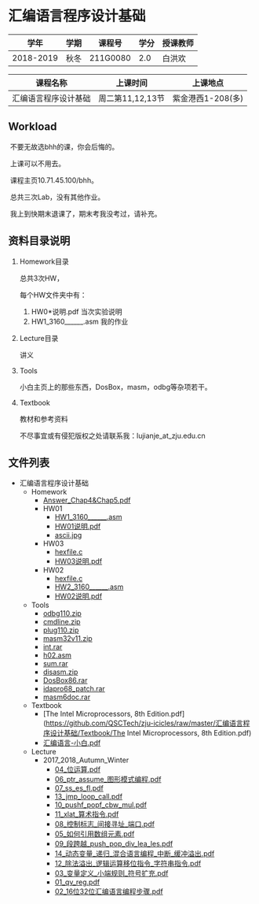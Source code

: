 # 汇编语言程序设计基础
| 学年	   | 学期 | 课程号                        | 学分                      | 授课教师                           |
| ---------| ---- | ----------------------------------- | ---------| ---------|
| 2018-2019| 秋冬 | 211G0080 | 2.0 | 白洪欢 |

| 课程名称	| 上课时间 | 上课地点                    |
| ---------| ---- | ----------------------------------- |
| 汇编语言程序设计基础 | 周二第11,12,13节 | 紫金港西1-208(多) |

## Workload

​	不要无故选bhh的课，你会后悔的。

​	上课可以不用去。

​	课程主页10.71.45.100/bhh。

​	总共三次Lab，没有其他作业。

​	我上到快期末退课了，期末考我没考过，请补充。

## 资料目录说明

1. Homework目录

   总共3次HW，

   每个HW文件夹中有：

   1. HW0*说明.pdf 		当次实验说明
   2. HW1_3160______.asm         我的作业

2. Lecture目录

   讲义

3. Tools

   小白主页上的那些东西，DosBox，masm，odbg等杂项若干。

4. Textbook

   教材和参考资料

   不尽事宜或有侵犯版权之处请联系我：lujianje_at_zju.edu.cn



## 文件列表

- 汇编语言程序设计基础
    - Homework
        - [Answer_Chap4&Chap5.pdf](https://github.com/QSCTech/zju-icicles/raw/master/汇编语言程序设计基础/Homework/Answer_Chap4&Chap5.pdf)
        - HW01
            - [HW1_3160______.asm](https://github.com/QSCTech/zju-icicles/raw/master/汇编语言程序设计基础/Homework/HW01/HW1_3160______.asm)
            - [HW01说明.pdf](https://github.com/QSCTech/zju-icicles/raw/master/汇编语言程序设计基础/Homework/HW01/HW01说明.pdf)
            - [ascii.jpg](https://github.com/QSCTech/zju-icicles/raw/master/汇编语言程序设计基础/Homework/HW01/ascii.jpg)
        - HW03
            - [hexfile.c](https://github.com/QSCTech/zju-icicles/raw/master/汇编语言程序设计基础/Homework/HW03/hexfile.c)
            - [HW03说明.pdf](https://github.com/QSCTech/zju-icicles/raw/master/汇编语言程序设计基础/Homework/HW03/HW03说明.pdf)
        - HW02
            - [hexfile.c](https://github.com/QSCTech/zju-icicles/raw/master/汇编语言程序设计基础/Homework/HW02/hexfile.c)
            - [HW2_3160______.asm](https://github.com/QSCTech/zju-icicles/raw/master/汇编语言程序设计基础/Homework/HW02/HW2_3160______.asm)
            - [HW02说明.pdf](https://github.com/QSCTech/zju-icicles/raw/master/汇编语言程序设计基础/Homework/HW02/HW02说明.pdf)
    - Tools
        - [odbg110.zip](https://github.com/QSCTech/zju-icicles/raw/master/汇编语言程序设计基础/Tools/odbg110.zip)
        - [cmdline.zip](https://github.com/QSCTech/zju-icicles/raw/master/汇编语言程序设计基础/Tools/cmdline.zip)
        - [plug110.zip](https://github.com/QSCTech/zju-icicles/raw/master/汇编语言程序设计基础/Tools/plug110.zip)
        - [masm32v11.zip](https://github.com/QSCTech/zju-icicles/raw/master/汇编语言程序设计基础/Tools/masm32v11.zip)
        - [int.rar](https://github.com/QSCTech/zju-icicles/raw/master/汇编语言程序设计基础/Tools/int.rar)
        - [h02.asm](https://github.com/QSCTech/zju-icicles/raw/master/汇编语言程序设计基础/Tools/h02.asm)
        - [sum.rar](https://github.com/QSCTech/zju-icicles/raw/master/汇编语言程序设计基础/Tools/sum.rar)
        - [disasm.zip](https://github.com/QSCTech/zju-icicles/raw/master/汇编语言程序设计基础/Tools/disasm.zip)
        - [DosBox86.rar](https://github.com/QSCTech/zju-icicles/raw/master/汇编语言程序设计基础/Tools/DosBox86.rar)
        - [idapro68_patch.rar](https://github.com/QSCTech/zju-icicles/raw/master/汇编语言程序设计基础/Tools/idapro68_patch.rar)
        - [masm6doc.rar](https://github.com/QSCTech/zju-icicles/raw/master/汇编语言程序设计基础/Tools/masm6doc.rar)
    - Textbook
        - [The Intel Microprocessors, 8th Edition.pdf](https://github.com/QSCTech/zju-icicles/raw/master/汇编语言程序设计基础/Textbook/The Intel Microprocessors, 8th Edition.pdf)
        - [汇编语言-小白.pdf](https://github.com/QSCTech/zju-icicles/raw/master/汇编语言程序设计基础/Textbook/汇编语言-小白.pdf)
    - Lecture
        - 2017_2018_Autumn_Winter
            - [04_位运算.pdf](https://github.com/QSCTech/zju-icicles/raw/master/汇编语言程序设计基础/Lecture/2017_2018_Autumn_Winter/04_位运算.pdf)
            - [06_ptr_assume_图形模式编程.pdf](https://github.com/QSCTech/zju-icicles/raw/master/汇编语言程序设计基础/Lecture/2017_2018_Autumn_Winter/06_ptr_assume_图形模式编程.pdf)
            - [07_ss_es_fl.pdf](https://github.com/QSCTech/zju-icicles/raw/master/汇编语言程序设计基础/Lecture/2017_2018_Autumn_Winter/07_ss_es_fl.pdf)
            - [13_jmp_loop_call.pdf](https://github.com/QSCTech/zju-icicles/raw/master/汇编语言程序设计基础/Lecture/2017_2018_Autumn_Winter/13_jmp_loop_call.pdf)
            - [10_pushf_popf_cbw_mul.pdf](https://github.com/QSCTech/zju-icicles/raw/master/汇编语言程序设计基础/Lecture/2017_2018_Autumn_Winter/10_pushf_popf_cbw_mul.pdf)
            - [11_xlat_算术指令.pdf](https://github.com/QSCTech/zju-icicles/raw/master/汇编语言程序设计基础/Lecture/2017_2018_Autumn_Winter/11_xlat_算术指令.pdf)
            - [08_控制标志_间接寻址_端口.pdf](https://github.com/QSCTech/zju-icicles/raw/master/汇编语言程序设计基础/Lecture/2017_2018_Autumn_Winter/08_控制标志_间接寻址_端口.pdf)
            - [05_如何引用数组元素.pdf](https://github.com/QSCTech/zju-icicles/raw/master/汇编语言程序设计基础/Lecture/2017_2018_Autumn_Winter/05_如何引用数组元素.pdf)
            - [09_段跨越_push_pop_div_lea_les.pdf](https://github.com/QSCTech/zju-icicles/raw/master/汇编语言程序设计基础/Lecture/2017_2018_Autumn_Winter/09_段跨越_push_pop_div_lea_les.pdf)
            - [14_动态变量_递归_混合语言编程_中断_缓冲溢出.pdf](https://github.com/QSCTech/zju-icicles/raw/master/汇编语言程序设计基础/Lecture/2017_2018_Autumn_Winter/14_动态变量_递归_混合语言编程_中断_缓冲溢出.pdf)
            - [12_除法溢出_逻辑运算移位指令_字符串指令.pdf](https://github.com/QSCTech/zju-icicles/raw/master/汇编语言程序设计基础/Lecture/2017_2018_Autumn_Winter/12_除法溢出_逻辑运算移位指令_字符串指令.pdf)
            - [03_变量定义_小端规则_符号扩充.pdf](https://github.com/QSCTech/zju-icicles/raw/master/汇编语言程序设计基础/Lecture/2017_2018_Autumn_Winter/03_变量定义_小端规则_符号扩充.pdf)
            - [01_qv_reg.pdf](https://github.com/QSCTech/zju-icicles/raw/master/汇编语言程序设计基础/Lecture/2017_2018_Autumn_Winter/01_qv_reg.pdf)
            - [02_16位32位汇编语言编程步骤.pdf](https://github.com/QSCTech/zju-icicles/raw/master/汇编语言程序设计基础/Lecture/2017_2018_Autumn_Winter/02_16位32位汇编语言编程步骤.pdf)
